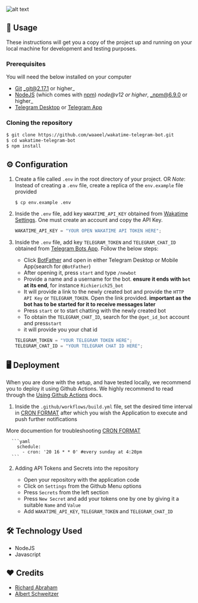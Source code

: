 ![alt text](https://github.com/waaeel/wakatime-telegram-bot/blob/main/screenshot.png?raw=true)

## 📖 Usage

These instructions will get you a copy of the project up and running on your local machine for development and testing purposes.

### Prerequisites

You will need the below installed on your computer

- [Git](https://git-scm.com) _git@2.17.1 or higher\_
- [NodeJS](https://nodejs.org/en/download/) (which comes with [npm](http://npmjs.com)) _node@v12 or higher_, _npm@6.9.0 or higher\_
- [Telegram Desktop](https://desktop.telegram.org/) or [Telegram App](https://play.google.com/store/apps/details?id=org.telegram.messenger&hl=en_IN&gl=US)

### Cloning the repository

```sh
$ git clone https://github.com/waaeel/wakatime-telegram-bot.git
$ cd wakatime-telegram-bot
$ npm install
```

## ⚙️ Configuration

1. Create a file called `.env` in the root directory of your project. OR
   _Note_: Instead of creating a `.env` file, create a replica of the `env.example` file provided

   ```shell
   $ cp env.example .env
   ```

2. Inside the `.env` file, add key `WAKATIME_API_KEY` obtained from [Wakatime Settings](https://wakatime.com/api-key). One must create an account and copy the API Key.

   ```javascript
   WAKATIME_API_KEY = "YOUR OPEN WAKATIME API TOKEN HERE";
   ```

3. Inside the `.env` file, add key `TELEGRAM_TOKEN` and `TELEGRAM_CHAT_ID` obtained from [Telegram Bots App](https://core.telegram.org/bots). Follow the below steps:

   - Click [BotFather](https://t.me/botfather) and open in either Telegram Desktop or Mobile App(search for `@BotFather`)
   - After opening it, press `start` and type `/newbot`
   - Provide a name and a username for the bot. **ensure it ends with `bot` at its end**, for instance `Richierich25_bot`
   - It will provide a link to the newly created bot and provide the `HTTP API Key` or `TELEGRAM_TOKEN`. Open the link provided. **important as the bot has to be started for it to receive messages later**
   - Press `start` or to start chatting with the newly created bot
   - To obtain the `TELEGRAM_CHAT_ID`, search for the `@get_id_bot` account and press`start`
   - it will provide you your chat id

   ```javascript
   TELEGRAM_TOKEN = "YOUR TELEGRAM TOKEN HERE";
   TELEGRAM_CHAT_ID = "YOUR TELEGRAM CHAT ID HERE";
   ```

## 🖥️ Deployment

When you are done with the setup, and have tested locally, we recommend you to deploy it using Github Actions.
We highly recommend to read through the [Using Github Actions](https://docs.github.com/en/free-pro-team@latest/actions/quickstart) docs.

1. Inside the `.github/workflows/build.yml` file, set the desired time interval in [CRON FORMAT](https://www.freeformatter.com/cron-expression-generator-quartz.html) after which you wish the Application to execute and push further notifications

More documention for troubleshooting [CRON FORMAT](https://docs.github.com/en/actions/learn-github-actions/events-that-trigger-workflows)

      ```yaml
        schedule:
          - cron: '20 16 * * 0' #every sunday at 4:20pm
      ```

2. Adding API Tokens and Secrets into the repository

   - Open your repository with the application code
   - Click on `Settings` from the Github Menu options
   - Press `Secrets` from the left section
   - Press `New Secret` and add your tokens one by one by giving it a suitable `Name` and `Value`
   - Add `WAKATIME_API_KEY`, `TELEGRAM_TOKEN` and `TELEGRAM_CHAT_ID`

## 🛠️ Technology Used

- NodeJS
- Javascript

## ❤️ Credits

- [Richard Abraham](https://github.com/richierich25/weather-bot)
- [Albert Schweitzer](https://chatbotslife.com/code-every-day-c26022045099)
